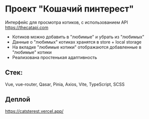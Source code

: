 # Проект "Кошачий пинтерест"

Интерфейс для просмотра котиков, с использованием API https://thecatapi.com

- Котиков можно добавить в "любимые" и убрать из "любимых"
- Данные о "любимых" котиках хранятся в store + local storage
- На вкладке "любимые котики" отображаются добавленные в "любимые" котики
- Реализована простенькая адаптивность

## Стек:

Vue, vue-router, Qasar, Pinia, Axios, Vite, TypeScript, SCSS

## Деплой

https://catsterest.vercel.app/
